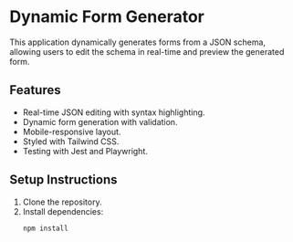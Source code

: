 # Dynamic Form Generator

This application dynamically generates forms from a JSON schema, allowing users to edit the schema in real-time and preview the generated form.

## Features
- Real-time JSON editing with syntax highlighting.
- Dynamic form generation with validation.
- Mobile-responsive layout.
- Styled with Tailwind CSS.
- Testing with Jest and Playwright.

## Setup Instructions
1. Clone the repository.
2. Install dependencies:
   ```bash
   npm install
